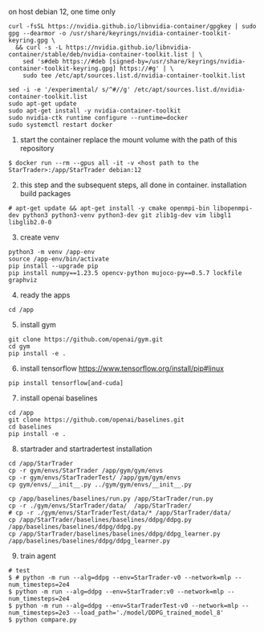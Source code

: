 on host debian 12, one time only
```
curl -fsSL https://nvidia.github.io/libnvidia-container/gpgkey | sudo gpg --dearmor -o /usr/share/keyrings/nvidia-container-toolkit-keyring.gpg \
  && curl -s -L https://nvidia.github.io/libnvidia-container/stable/deb/nvidia-container-toolkit.list | \
    sed 's#deb https://#deb [signed-by=/usr/share/keyrings/nvidia-container-toolkit-keyring.gpg] https://#g' | \
    sudo tee /etc/apt/sources.list.d/nvidia-container-toolkit.list

sed -i -e '/experimental/ s/^#//g' /etc/apt/sources.list.d/nvidia-container-toolkit.list
sudo apt-get update
sudo apt-get install -y nvidia-container-toolkit
sudo nvidia-ctk runtime configure --runtime=docker
sudo systemctl restart docker
```

1. start the container
replace the mount volume with the path of this repository
```
$ docker run --rm --gpus all -it -v <host path to the StarTrader>:/app/StarTrader debian:12
```

2. this step and the subsequent steps, all done in container. installation build packages
```
# apt-get update && apt-get install -y cmake openmpi-bin libopenmpi-dev python3 python3-venv python3-dev git zlib1g-dev vim libgl1 libglib2.0-0 
```

3. create venv
```
python3 -m venv /app-env
source /app-env/bin/activate
pip install --upgrade pip
pip install numpy==1.23.5 opencv-python mujoco-py==0.5.7 lockfile graphviz
```

4. ready the apps
```
cd /app
```

5. install gym
```
git clone https://github.com/openai/gym.git
cd gym
pip install -e .
```

6. install tensorflow
https://www.tensorflow.org/install/pip#linux 
```
pip install tensorflow[and-cuda]
```

7. install openai baselines
```
cd /app
git clone https://github.com/openai/baselines.git
cd baselines
pip install -e .
```

8. startrader and startradertest installation
```
cd /app/StarTrader
cp -r gym/envs/StarTrader /app/gym/gym/envs
cp -r gym/envs/StarTraderTest/ /app/gym/gym/envs
cp gym/envs/__init__.py ../gym/gym/envs/__init__.py

cp /app/baselines/baselines/run.py /app/StarTrader/run.py
cp -r ./gym/envs/StarTrader/data/  /app/StarTrader/
# cp -r ./gym/envs/StarTraderTest/data/* /app/StarTrader/data/
cp /app/StarTrader/baselines/baselines/ddpg/ddpg.py /app/baselines/baselines/ddpg/ddpg.py
cp /app/StarTrader/baselines/baselines/ddpg/ddpg_learner.py /app/baselines/baselines/ddpg/ddpg_learner.py
```

9. train agent
```
# test 
$ # python -m run --alg=ddpg --env=StarTrader-v0 --network=mlp --num_timesteps=2e4
$ python -m run --alg=ddpg --env=StarTrader:v0 --network=mlp --num_timesteps=2e4
$ python -m run --alg=ddpg --env=StarTraderTest-v0 --network=mlp --num_timesteps=2e3 --load_path='./model/DDPG_trained_model_8'
$ python compare.py
```
